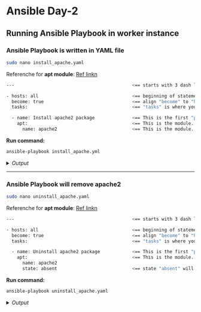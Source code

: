 # Ansible Day-2

## Running Ansible Playbook in worker instance

### Ansible Playbook is written in **YAML file**
```bash
sudo nano install_apache.yaml
```

Referenche for **apt module**: [Ref linkn](https://docs.ansible.com/ansible/latest/collections/ansible/builtin/apt_module.html)

```bash
---                                            <== starts with 3 dash lines

- hosts: all                                   <== beginning of statement or block starts with dash and one space. Similar to "all" in basic ansible command.
  become: true                                 <== align "become" to "hosts". This line will enable sudo.
  tasks:                                       <== "tasks" is where you will declare the start of tasks

  - name: Install apache2 package              <== This is the first "play". It is aligned with "tasks". It beginns with dash and one space. It is just giving name in the output.
    apt:                                       <== This is the module. It is aligned to "name". It will install package.
      name: apache2                            <== This is the module. It is aligned to "name". It will install package for "apache2".
```
**Run command:**
```bash
ansible-playbook install_apache.yml
```

<details>
  <summary><i>Output</i></summary>
$${\color{green}Output:}$$

```bash
PLAY [all] *************************************************************************************************************

TASK [Gathering Facts] *************************************************************************************************
ok: [192.168.2.243]

TASK [Install apache2 package] *****************************************************************************************
changed: [192.168.2.243]

PLAY RECAP *************************************************************************************************************
192.168.2.243              : ok=2    changed=1    unreachable=0    failed=0    skipped=0    rescued=0    ignored=0

```
</details>

<hr>

### Ansible Playbook will remove apache2
```bash
sudo nano uninstall_apache.yaml
```

Referenche for **apt module**: [Ref linkn](https://docs.ansible.com/ansible/latest/collections/ansible/builtin/apt_module.html)

```bash
---                                            <== starts with 3 dash lines

- hosts: all                                   <== beginning of statement or block starts with dash and one space. Similar to "all" in basic ansible command.
  become: true                                 <== align "become" to "hosts". This line will enable sudo.
  tasks:                                       <== "tasks" is where you will declare the start of tasks

  - name: Uninstall apache2 package            <== This is the first "play". It is aligned with "tasks". It beginns with dash and one space. It is just giving name in the output.
    apt:                                       <== This is the module. It is aligned to "name". It will install package.
      name: apache2                            
      state: absent                            <== state "absent" will uninstall package for "apache2".
```
**Run command:**
```bash
ansible-playbook uninstall_apache.yaml
```

<details>
  <summary><i>Output</i></summary>
$${\color{green}Output:}$$

```bash
PLAY [all] *************************************************************************************************************

TASK [Gathering Facts] *************************************************************************************************
ok: [192.168.2.243]

TASK [apt update repository index] *************************************************************************************
ok: [192.168.2.243]

TASK [Uninstall apache2 package] ***************************************************************************************
changed: [192.168.2.243]

PLAY RECAP *************************************************************************************************************
192.168.2.243              : ok=3    changed=1    unreachable=0    failed=0    skipped=0    rescued=0    ignored=0

```
</details>






